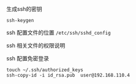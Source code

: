 生成ssh的密钥

````shell
ssh-keygen
````

ssh 配置文件的位置 `/etc/ssh/sshd_config`

ssh 相关文件的权限说明



ssh 配置免密登录

````shell
touch ~/.ssh/authorized_keys
ssh-copy-id -i id_rsa.pub  user@192.168.110.4

````

